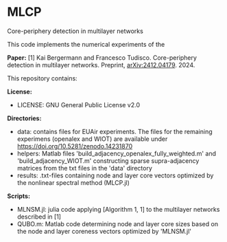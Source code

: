 # MLCP
Core-periphery detection in multilayer networks

This code implements the numerical experiments of the

**Paper:**
[1] Kai Bergermann and Francesco Tudisco. Core-periphery detection in multilayer networks. Preprint, [arXiv:2412.04179](http://arxiv.org/abs/2412.04179). 2024.

This repository contains:

**License:**
 - LICENSE: GNU General Public License v2.0

**Directories:**
 - data: contains files for EUAir experiments. The files for the remaining experimens (openalex and WIOT) are available under https://doi.org/10.5281/zenodo.14231870
 - helpers: Matlab files 'build_adjacency_openalex_fully_weighted.m' and 'build_adjacency_WIOT.m' constructing sparse supra-adjacency matrices from the txt files in the 'data' directory
 - results: .txt-files containing node and layer core vectors optimized by the nonlinear spectral method (MLCP.jl)
 
**Scripts:**
 - MLNSM.jl: julia code applying [Algorithm 1, 1] to the multilayer networks described in [1]
 - QUBO.m: Matlab code determining node and layer core sizes based on the node and layer coreness vectors optimized by 'MLNSM.jl'
